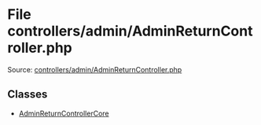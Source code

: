 File controllers/admin/AdminReturnController.php
=========

Source: [controllers/admin/AdminReturnController.php](https://github.com/PrestaShop/PrestaShop/blob/1.6.0.11/controllers/admin/AdminReturnController.php)


Classes
-------

* [AdminReturnControllerCore](class.AdminReturnControllerCore.md)

